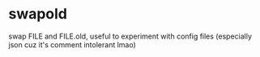 # swapold
swap FILE and FILE.old, useful to experiment with config files (especially json cuz it's comment intolerant lmao)
